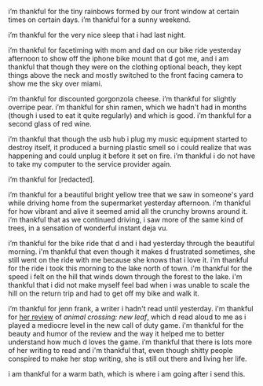 i’m thankful for the tiny rainbows formed by our front window at certain times on certain days. i’m thankful for a sunny weekend.

i’m thankful for the very nice sleep that i had last night.

i’m thankful for facetiming with mom and dad on our bike ride yesterday afternoon to show off the iphone bike mount that d got me, and i am thankful that though they were on the clothing optional beach, they kept things above the neck and mostly switched to the front facing camera to show me the sky over miami.

i’m thankful for discounted gorgonzola cheese. i’m thankful for slightly overripe pear. i’m thankful for shin ramen, which we hadn't had in months (though i used to eat it quite regularly) and which is good. i’m thankful for a second glass of red wine.

i’m thankful that though the usb hub i plug my music equipment started to destroy itself, it produced a burning plastic smell so i could realize that was happening and could unplug it before it set on fire. i’m thankful i do not have to take my computer to the service provider again.

i’m thankful for [redacted].

i’m thankful for a beautiful bright yellow tree that we saw in someone's yard while driving home from the supermarket yesterday afternoon. i’m thankful for how vibrant and alive it seemed amid all the crunchy browns around it. i’m thankful that as we continued driving, i saw more of the same kind of trees, in a sensation of wonderful instant deja vu.

i’m thankful for the bike ride that d and i had yesterday through the beautiful morning. i'm thankful that even though it makes d frustrated sometimes, she still went on the ride with me because she knows that i love it. i'm thankful for the ride i took this morning to the lake north of town. i'm thankful for the speed i felt on the hill that winds down through the forest to the lake. i'm thankful that i did not make myself feel bad when i was unable to scale the hill on the return trip and had to get off my bike and walk it.

i’m thankful for jenn frank, a writer i hadn't read until yesterday. i'm thankful for [her review](https://www.jennfrank.net/2013/07/22/animal-crossing-new-leaf-review/) of _animal crossing: new leaf_, which d read aloud to me as i played a mediocre level in the new call of duty game. i'm thankful for the beauty and humor of the review and the way it helped me to better understand how much d loves the game. i’m thankful that there is lots more of her writing to read and i'm thankful that, even though shitty people conspired to make her stop writing, she is still out there and living her life.

i am thankful for a warm bath, which is where i am going after i send this.
